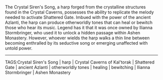 The Crystal Siren's Song, a harp forged from the crystalline structures found in the Crystal Caverns, possesses the ability to replicate the melody needed to activate Shattered Gate. Imbued with the power of the ancient Azlanti, the harp can produce otherworldly tones that can heal or bewitch those who hear its music. Legend has it that it was once owned by Ilianna Stormbringer, who used it to unlock a hidden passage within Ashen Monastery. However, whoever wields the harp walks a thin line between becoming enthralled by its seductive song or emerging unaffected with untold power.


---

TAGS:Crystal Siren's Song | harp | Crystal Caverns of Kal'torak | Shattered Gate | ancient Azlanti | otherworldly tones | healing | bewitching | Ilianna Stormbringer | Ashen Monastery
